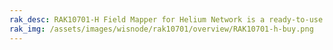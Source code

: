 ```yaml
---
rak_desc: RAK10701-H Field Mapper for Helium Network is a ready-to-use WisNode for evaluating the coverage of Helium Network. It has a GNSS, a touchscreen LCD for the user interface, and is powered by a rechargeable battery.
rak_img: /assets/images/wisnode/rak10701/overview/RAK10701-h-buy.png
---
```


<rk-redirect to="/Product-Categories/WisNode/RAK10701-H/Overview/" />
